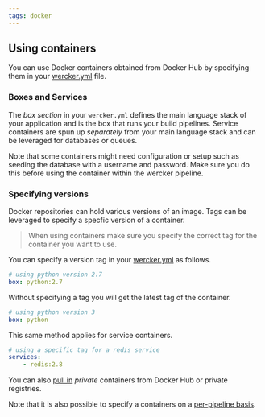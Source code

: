 ```yaml
---
tags: docker
---
```


## Using containers

You can use Docker containers obtained from Docker Hub by specifying them
in your [wercker.yml](/docs/wercker-yml/creating-a-yml.html) file.

### Boxes and Services

The *box section* in your `wercker.yml` defines the main language stack
of your application and is the box that runs your build pipelines.
Service containers are spun up *separately* from your main language stack
and can be leveraged for databases or queues.

Note that some containers might need configuration or setup such as
seeding the database with a username and password. Make sure you do this
before using the container within the wercker pipeline.

### Specifying versions

Docker repositories can hold various versions of an image. Tags can be leveraged
to specify a specfic version of a container.

> When using containers make sure you specify the correct tag for the
container you want to use.

You can specify a version tag in your
[wercker.yml](/learn/wercker-yml/introduction.html) as follows.

```yaml
# using python version 2.7
box: python:2.7
```

Without specifying a tag you will get the latest tag of the container.

```yaml
# using python version 3
box: python
```

This same method applies for service containers.

```yaml
# using a specific tag for a redis service
services:
    - redis:2.8
```

You can also [pull in](/docs/containers/private-containers.html) *private*
containers from Docker Hub or private registries.

Note that it is also possible to specify a containers on a
[per-pipeline basis](docs/pipelines/per-pipeline-containers.html).
